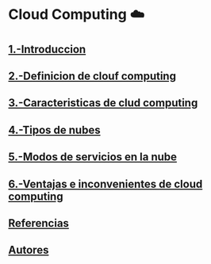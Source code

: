 # Cloud Computing :cloud:
## [1.-Introduccion](introduccion.md)
## [2.-Definicion de clouf computing](definicion.md)
## [3.-Caracteristicas de clud computing](caracteristicas.md)
## [4.-Tipos de nubes](tipo.md)
## [5.-Modos de servicios en la nube](modos.md)
## [6.-Ventajas e inconvenientes de cloud computing](vei.md)
## [Referencias](referencias.md)
## [Autores](autores.md)
